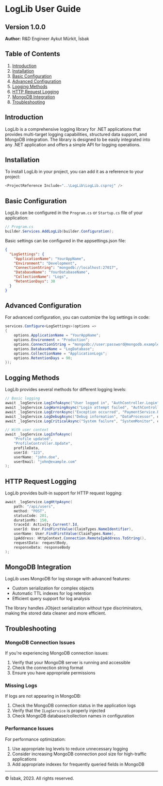 # LogLib User Guide

## Version 1.0.0
**Author:** R&D Engineer Aykut Mürkit, İsbak

## Table of Contents
1. [Introduction](#introduction)
2. [Installation](#installation)
3. [Basic Configuration](#basic-configuration)
4. [Advanced Configuration](#advanced-configuration)
5. [Logging Methods](#logging-methods)
6. [HTTP Request Logging](#http-request-logging)
7. [MongoDB Integration](#mongodb-integration)
8. [Troubleshooting](#troubleshooting)

## Introduction

LogLib is a comprehensive logging library for .NET applications that provides multi-target logging capabilities, structured data support, and MongoDB integration. The library is designed to be easily integrated into any .NET application and offers a simple API for logging operations.

## Installation

To install LogLib in your project, you can add it as a reference to your project:

```csharp
<ProjectReference Include="..\LogLib\LogLib.csproj" />
```

## Basic Configuration

LogLib can be configured in the `Program.cs` or `Startup.cs` file of your application:

```csharp
// Program.cs
builder.Services.AddLogLib(builder.Configuration);
```

Basic settings can be configured in the appsettings.json file:

```json
{
  "LogSettings": {
    "ApplicationName": "YourAppName",
    "Environment": "Development",
    "ConnectionString": "mongodb://localhost:27017",
    "DatabaseName": "YourDatabaseName",
    "CollectionName": "Logs",
    "RetentionDays": 30
  }
}
```

## Advanced Configuration

For advanced configuration, you can customize the log settings in code:

```csharp
services.Configure<LogSettings>(options =>
{
    options.ApplicationName = "YourAppName";
    options.Environment = "Production";
    options.ConnectionString = "mongodb://user:password@mongodb.example.com:27017";
    options.DatabaseName = "LogDatabase";
    options.CollectionName = "ApplicationLogs";
    options.RetentionDays = 90;
});
```

## Logging Methods

LogLib provides several methods for different logging levels:

```csharp
// Basic logging
await _logService.LogInfoAsync("User logged in", "AuthController.Login", userData);
await _logService.LogWarningAsync("Login attempt failed", "AuthController.Login", attemptData);
await _logService.LogErrorAsync("Exception occurred", "PaymentService.Process", exception);
await _logService.LogDebugAsync("Debug information", "DataProcessor", debugData);
await _logService.LogCriticalAsync("System failure", "SystemMonitor", criticalException);

// With user context
await _logService.LogInfoAsync(
    "Profile updated", 
    "ProfileController.Update", 
    profileData, 
    userId: "123", 
    userName: "john.doe", 
    userEmail: "john@example.com"
);
```

## HTTP Request Logging

LogLib provides built-in support for HTTP request logging:

```csharp
await _logService.LogHttpAsync(
    path: "/api/users", 
    method: "POST", 
    statusCode: 201, 
    durationMs: 150, 
    traceId: Activity.Current?.Id,
    userId: User.FindFirstValue(ClaimTypes.NameIdentifier),
    userName: User.FindFirstValue(ClaimTypes.Name),
    ipAddress: HttpContext.Connection.RemoteIpAddress.ToString(),
    requestData: requestBody,
    responseData: responseBody
);
```

## MongoDB Integration

LogLib uses MongoDB for log storage with advanced features:

- Custom serialization for complex objects
- Automatic TTL indexes for log retention
- Efficient query support for log analysis

The library handles JObject serialization without type discriminators, making the stored data cleaner and more efficient.

## Troubleshooting

### MongoDB Connection Issues

If you're experiencing MongoDB connection issues:

1. Verify that your MongoDB server is running and accessible
2. Check the connection string format
3. Ensure you have appropriate permissions

### Missing Logs

If logs are not appearing in MongoDB:

1. Check the MongoDB connection status in the application logs
2. Verify that the `ILogService` is properly injected
3. Check MongoDB database/collection names in configuration

### Performance Issues

For performance optimization:

1. Use appropriate log levels to reduce unnecessary logging
2. Consider increasing MongoDB connection pool size for high-traffic applications
3. Add appropriate indexes for frequently queried fields in MongoDB

---

© İsbak, 2023. All rights reserved. 